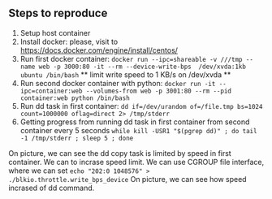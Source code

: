 ## Steps to reproduce ##

1) Setup host container
2) Install docker: please, visit to https://docs.docker.com/engine/install/centos/
3) Run first docker container: 
	```docker run --ipc=shareable -v ///tmp --name web -p 3000:80 -it --rm --device-write-bps  /dev/xvda:1kb ubuntu /bin/bash```
	** limit write speed to 1 KB/s on /dev/xvda **
4) Run second docker container with python: 
	```docker run -it --ipc=container:web --volumes-from web -p 3001:80 --rm --pid container:web python /bin/bash```
5) Run dd task in first container:
	```dd if=/dev/urandom of=/file.tmp bs=1024 count=1000000 oflag=direct 2> /tmp/stderr```
6) Getting progress from running dd task in first container from second container every 5 seconds
	```while kill -USR1 "$(pgrep dd)" ; do tail -1 /tmp/stderr ; sleep 5 ; done```
	
On picture, we can see the dd copy task is limited by speed in first container. We can to incrase speed limit. 
We can use CGROUP file interface, where we can set ```echo "202:0 1048576" > ./blkio.throttle.write_bps_device```
On picture, we can see how speed incrased of dd command.
	
